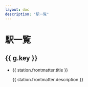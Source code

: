 ```yaml
---
layout: doc
description: "駅一覧"
---
```


<script setup lang="ts">
import { data as stationData } from '../.vitepress/station.data'
import { withBase } from 'vitepress'
import { computed } from 'vue'

function safeUrl(url: string) {
  const normalized = url.startsWith('/') ? url : '/' + url
  return withBase(normalized)
}
const groups = computed(() => {
  const out: Array<{ key: string; items: any[] }> = []
  let currentKey = ''
  let bucket: { key: string; items: any[] } | null = null
  for (const s of stationData as any[]) {
    const k = (s as any).groupKey || 'その他'
    if (!bucket || k !== currentKey) {
      currentKey = k
      bucket = { key: k, items: [] }
      out.push(bucket)
    }
    bucket.items.push(s)
  }
  return out
})
</script>

# 駅一覧
<section v-for="g in groups" :key="g.key">
  <h2> {{ g.key }} </h2>
  <ul>
    <li v-for="station in g.items" :key="station.url">
      <a :href="safeUrl(station.url)">{{ station.frontmatter.title }}</a>
      <p>{{ station.frontmatter.description }}</p>
    </li>
  </ul>
</section>
